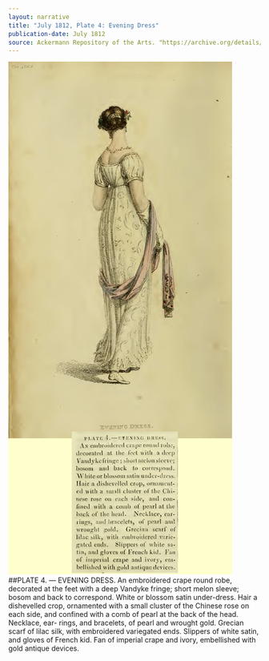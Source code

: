 ```yaml
---
layout: narrative
title: "July 1812, Plate 4: Evening Dress"
publication-date: July 1812
source: Ackermann Repository of the Arts. "https://archive.org/details/repositoryofarts812acke"
---
```



![Alt](captioned/1812-07-ack-evening-emb-crape.jpg "Ackermann: July 1812, Evening Dress")
##PLATE 4. — EVENING DRESS.
An embroidered crape round robe, decorated at the feet with a deep
Vandyke fringe; short melon sleeve; bosom and back to correspond.
White or blossom satin under-dress. Hair a dishevelled crop, ornamented with a small cluster of the Chinese rose on each side, and confined with a comb of pearl at the back of the head. Necklace, ear-
rings, and bracelets, of pearl and wrought gold. Grecian scarf of
lilac silk, with embroidered variegated ends. Slippers of white satin, and gloves of French kid. Fan of imperial crape and ivory, embellished with gold antique devices.
